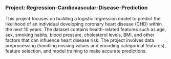 ### Project: Regression-Cardiovascular-Disease-Prediction
This project focuses on building a logistic regression model to predict the likelihood of an individual developing coronary heart disease (CHD) within the next 10 years. The dataset contains health-related features such as age, sex, smoking habits, blood pressure, cholesterol levels, BMI, and other factors that can influence heart disease risk. The project involves data preprocessing (handling missing values and encoding categorical features), feature selection, and model training to make accurate predictions.
